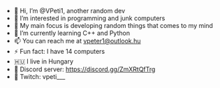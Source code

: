 - 👋 Hi, I’m @VPeti1, another random dev
- 💾 I’m interested in programming and junk computers
- 👀 My main focus is developing random things that comes to my mind
- 🤔 I’m currently learning C++ and Python
- 📫 You can reach me at vpeter1@outlook.hu
- ⚡ Fun fact: I have 14 computers
- 🇭🇺 I live in Hungary
- 🔗  Discord server: https://discord.gg/ZmXRtQfTrg
- 👾  Twitch: vpeti___

<!---
VPeti1/VPeti1 is a ✨ special ✨ repository because its `README.md` (this file) appears on your GitHub profile.
You can click the Preview link to take a look at your changes.
--->
